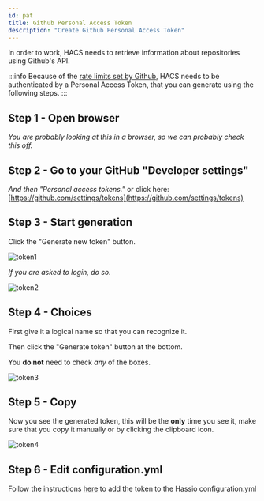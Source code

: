 ```yaml
---
id: pat
title: Github Personal Access Token
description: "Create Github Personal Access Token"
---
```


In order to work, HACS needs to retrieve information about repositories using Github's API.

:::info
Because of the [rate limits set by Github](https://developer.github.com/v3/#rate-limiting), HACS needs to be authenticated by a Personal Access Token, that you can generate using the following steps.
:::

## Step 1 - Open browser

_You are probably looking at this in a browser, so we can probably check this off._

## Step 2 - Go to your GitHub "Developer settings"

_And then "Personal access tokens."_
or click here: [https://github.com/settings/tokens](https://github.com/settings/tokens)


## Step 3 - Start generation

Click the "Generate new token" button.

![token1](/img/token1.png)

_If you are asked to login, do so._

![token2](/img/token2.png)

## Step 4 - Choices

First give it a logical name so that you can recognize it.

Then click the "Generate token" button at the bottom.

You **do not** need to check _any_ of the boxes.

![token3](/img/token3.png)

## Step 5 - Copy

Now you see the generated token, this will be the **only** time you see it, make sure that you copy it manually or by clicking the clipboard icon.

![token4](/img/token4.png)

## Step 6 - Edit configuration.yml

Follow the instructions [here](legacy.md) to add the token to the Hassio configuration.yml
